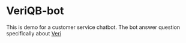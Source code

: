 # VeriQB-bot
This is demo for a customer service chatbot. The bot answer question specifically about [Veri](https://www.veri.co)


